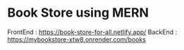 # Book Store using MERN
FrontEnd : https://book-store-for-all.netlify.app/
BackEnd : https://mybookstore-xtw8.onrender.com/books
